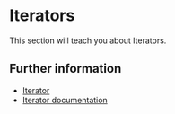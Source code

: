 # Iterators

This section will teach you about Iterators.

## Further information

- [Iterator](https://doc.rust-lang.org/book/ch13-02-iterators.html)
- [Iterator documentation](https://doc.rust-lang.org/stable/std/iter/)